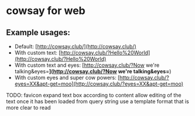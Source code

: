 # cowsay for web

## Example usages:
* Default: [http://cowsay.club/](http://cowsay.club/)
* With custom text: [http://cowsay.club/?Hello%20World](http://cowsay.club/?Hello%20World)
* With custom text and eyes: [http://cowsay.club/?Now we're talking&eyes=**](http://cowsay.club/?Now we're talking&eyes=**)
* With custom eyes and super cow powers: [http://cowsay.club/?eyes=XX&apt-get=moo](http://cowsay.club/?eyes=XX&apt-get=moo)


TODO:
favicon
expand text box according to content
allow editing of the text once it has been loaded from query string
use a template format that is more clear to read
